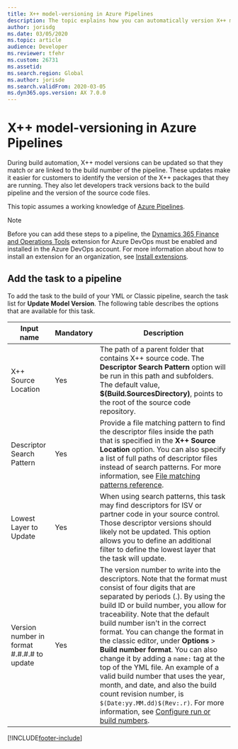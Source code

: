 ```yaml
---
title: X++ model-versioning in Azure Pipelines
description: The topic explains how you can automatically version X++ models when you run build automation in Microsoft Azure DevOps.
author: jorisdg
ms.date: 03/05/2020
ms.topic: article
audience: Developer
ms.reviewer: tfehr
ms.custom: 26731
ms.assetid:
ms.search.region: Global
ms.author: jorisde
ms.search.validFrom: 2020-03-05
ms.dyn365.ops.version: AX 7.0.0
---
```


# X++ model-versioning in Azure Pipelines

During build automation, X++ model versions can be updated so that they match or are linked to the build number of the pipeline. These updates make it easier for customers to identify the version of the X++ packages that they are running. They also let developers track versions back to the build pipeline and the version of the source code files.

This topic assumes a working knowledge of [Azure Pipelines](/azure/devops/pipelines/get-started/pipelines-get-started).

> [!NOTE]
> Before you can add these steps to a pipeline, the [Dynamics 365 Finance and Operations Tools](https://marketplace.visualstudio.com/items?itemName=Dyn365FinOps.dynamics365-finops-tools) extension for Azure DevOps must be enabled and installed in the Azure DevOps account. For more information about how to install an extension for an organization, see [Install extensions](/azure/devops/marketplace/install-extension).

## Add the task to a pipeline

To add the task to the build of your YML or Classic pipeline, search the task list for **Update Model Version**. The following table describes the options that are available for this task.

| Input name | Mandatory | Description |
| --- | --- | --- |
| X++ Source Location | Yes | The path of a parent folder that contains X++ source code. The **Descriptor Search Pattern** option will be run in this path and subfolders. The default value, **$(Build.SourcesDirectory)**, points to the root of the source code repository. |
| Descriptor Search Pattern | Yes | Provide a file matching pattern to find the descriptor files inside the path that is specified in the **X++ Source Location** option. You can also specify a list of full paths of descriptor files instead of search patterns. For more information, see [File matching patterns reference](/azure/devops/pipelines/tasks/file-matching-patterns). |
| Lowest Layer to Update | Yes | When using search patterns, this task may find descriptors for ISV or partner code in your source control. Those descriptor versions should likely not be updated. This option allows you to define an additional filter to define the lowest layer that the task will update. |
| Version number in format #.#.#.# to update | Yes | The version number to write into the descriptors. Note that the format must consist of four digits that are separated by periods (.). By using the build ID or build number, you allow for traceability. Note that the default build number isn't in the correct format. You can change the format in the classic editor, under **Options** \> **Build number format**. You can also change it by adding a `name:` tag at the top of the YML file. An example of a valid build number that uses the year, month, and date, and also the build count revision number, is `$(Date:yy.MM.dd)$(Rev:.r)`. For more information, see [Configure run or build numbers](/azure/devops/pipelines/process/run-number). |


[!INCLUDE[footer-include](../../../includes/footer-banner.md)]
